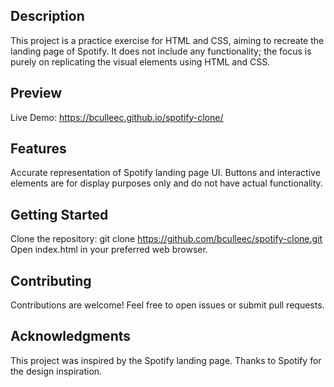 ## Description
This project is a practice exercise for HTML and CSS, aiming to recreate the landing page of Spotify. It does not include any functionality; the focus is purely on replicating the visual elements using HTML and CSS.



## Preview

Live Demo: https://bculleec.github.io/spotify-clone/



## Features
Accurate representation of Spotify landing page UI.
Buttons and interactive elements are for display purposes only and do not have actual functionality.



## Getting Started
Clone the repository: git clone https://github.com/bculleec/spotify-clone.git
Open index.html in your preferred web browser.



## Contributing
Contributions are welcome! Feel free to open issues or submit pull requests.



## Acknowledgments
This project was inspired by the Spotify landing page.
Thanks to Spotify for the design inspiration.
